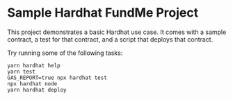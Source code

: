 # Sample Hardhat FundMe Project

This project demonstrates a basic Hardhat use case. It comes with a sample contract, a test for that contract, and a script that deploys that contract.

Try running some of the following tasks:

```shell
yarn hardhat help
yarn test
GAS_REPORT=true npx hardhat test
npx hardhat node
yarn hardhat deploy
```
